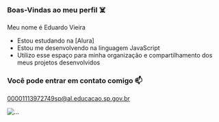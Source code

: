 ### Boas-Vindas ao meu perfil ☠️

Meu nome é Eduardo Vieira

- Estou estudando na [Alura]
- Estou me desenvolvendo na linguagem JavaScript
- Utilizo esse espaço para minha organização e compartilhamento dos meus projetos desenvolvidos

### Você pode entrar em contato comigo 📫

00001113972749sp@al.educacao.sp.gov.br

![...](https://tenor.com/pt-BR/view/richard-gumball-gif-26046754)
